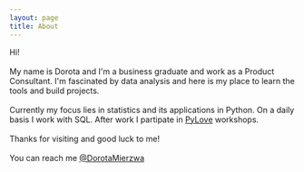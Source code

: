 ```yaml
---
layout: page
title: About
---
```


<p class="message">
  Hi! <br>
  <br>
  My name is Dorota and I'm a business graduate and work as a Product Consultant.
  I'm fascinated by data analysis and here is my place to learn the tools and build projects.<br>
<br>
	Currently my focus lies in statistics and its applications in Python. On a daily basis I work with SQL.
	After work I partipate in <a href="https://pylove.org/#/about">PyLove</a>
	workshops.<br>
<br>
  Thanks for visiting and good luck to me!<br>
  <br>
  You can reach me <a href="http://www.twitter.com/DorotaMierzwa">@DorotaMierzwa</a>

</p>

